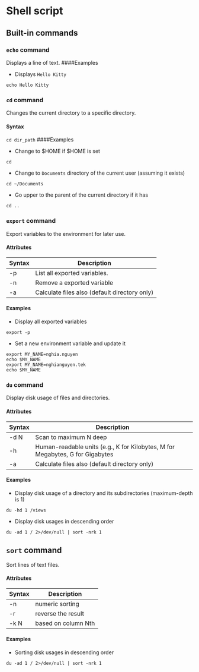 # Shell script
## Built-in commands
### `echo` command
Displays a line of text.
####Examples
- Displays `Hello Kitty`
```shell
echo Hello Kitty
```
### `cd` command
Changes the current directory to a specific directory.
#### Syntax
`cd dir_path`
####Examples
- Change to $HOME if $HOME is set
```shell
cd
```
- Change to `Documents` directory of the current user (assuming it exists) 
```shell
cd ~/Documents
```
- Go upper to the parent of the current directory if it has
```shell
cd ..
```
### `export` command
Export variables to the environment for later use.
#### Attributes
| Syntax | Description                                   |
|--------|-----------------------------------------------|
| -p     | List all exported variables.                  |
| -n     | Remove a exported variable                    |
| -a     | Calculate files also (default directory only) |
#### Examples
- Display all exported variables
```shell
export -p
```
- Set a new environment variable and update it
```shell
export MY_NAME=nghia.nguyen
echo $MY_NAME
export MY_NAME=nghianguyen.tek
echo $MY_NAME
```
### `du` command
Display disk usage of files and directories.
#### Attributes
| Syntax | Description                                                                   |
|--------|-------------------------------------------------------------------------------|
| -d N   | Scan to maximum N deep                                                        |
| -h     | Human-readable units (e.g., K for Kilobytes, M for Megabytes, G for Gigabytes |
| -a     | Calculate files also (default directory only)                                 |
#### Examples
- Display disk usage of a directory and its subdirectories (maximum-depth is 1)
```shell
du -hd 1 /views
```
- Display disk usages in descending order
```shell
du -ad 1 / 2>/dev/null | sort -nrk 1
```
## `sort` command
Sort lines of text files.
#### Attributes
| Syntax | Description         |
|--------|---------------------|
| -n     | numeric sorting     |
| -r     | reverse the result  |
| -k N   | based on column Nth |
#### Examples
- Sorting disk usages in descending order
```shell
du -ad 1 / 2>/dev/null | sort -nrk 1
```


